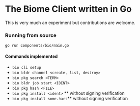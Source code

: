 # The Biome Client written in Go

This is very much an experiment but contributions are welcome.

### Running from source
`go run components/bio/main.go`

#### Commands implemented

* `bio cli setup`
* `bio bldr channel <create, list, destroy>`
* `bio pkg search <TERM>`
* `bio bldr job start <IDENT>`
* `bio pkg hash <FILE>`
* `bio pkg install <ident>` ** without signing verification
* `bio pkg install some.hart`** without signing verification

